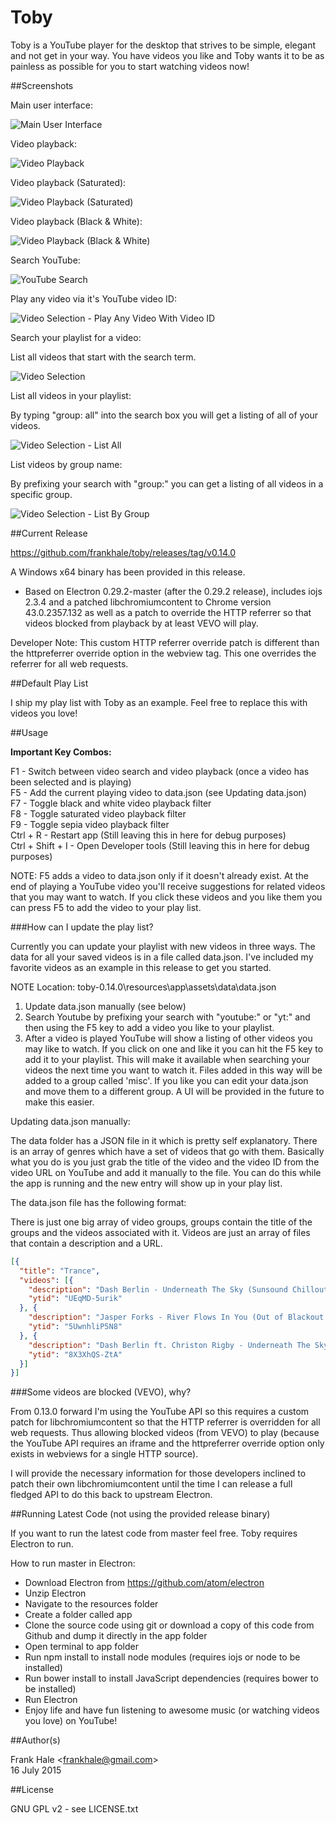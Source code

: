 Toby
====

Toby is a YouTube player for the desktop that strives to be simple, elegant and
not get in your way. You have videos you like and Toby wants it to be as
painless as possible for you to start watching videos now!

##Screenshots

Main user interface:

<img src="screenshots/toby-main-ui.png" alt="Main User Interface"/>

Video playback:

<img src="screenshots/toby-video-playback.png" alt="Video Playback" />

Video playback (Saturated):

<img src="screenshots/toby-video-playback-saturated.png" alt="Video Playback (Saturated)"/>

Video playback (Black & White):

<img src="screenshots/toby-video-playback-black-and-white.png" alt="Video Playback (Black & White)"/>

Search YouTube:

<img src="screenshots/toby-youtube-search.png" alt="YouTube Search"/>

Play any video via it's YouTube video ID:

<img src="screenshots/toby-play-video-with-id.png" alt="Video Selection - Play Any Video With Video ID"/>

Search your playlist for a video:

List all videos that start with the search term.

<img src="screenshots/toby-video-search.png" alt="Video Selection"/>

List all videos in your playlist:

By typing "group: all" into the search box you will get a listing of all of your
videos.

<img src="screenshots/toby-video-search-all.png" alt="Video Selection - List All"/>

List videos by group name:

By prefixing your search with "group:" you can get a listing of all videos in a specific
group.

<img src="screenshots/toby-video-search-by-group.png" alt="Video Selection - List By Group"/>

##Current Release

https://github.com/frankhale/toby/releases/tag/v0.14.0

A Windows x64 binary has been provided in this release.

- Based on Electron 0.29.2-master (after the 0.29.2 release), includes iojs 2.3.4
and a patched libchromiumcontent to Chrome version 43.0.2357.132 as well as a
patch to override the HTTP referrer so that videos blocked from playback by at least
VEVO will play.

Developer Note: This custom HTTP referrer override patch is different than the
httpreferrer override option in the webview tag. This one overrides the referrer
for all web requests.

##Default Play List

I ship my play list with Toby as an example. Feel free to replace this with
videos you love!

##Usage

**Important Key Combos:**

F1 - Switch between video search and video playback (once a video has been selected and is playing)  
F5 - Add the current playing video to data.json (see Updating data.json)  
F7 - Toggle black and white video playback filter  
F8 - Toggle saturated video playback filter  
F9 - Toggle sepia video playback filter  
Ctrl + R - Restart app (Still leaving this in here for debug purposes)  
Ctrl + Shift + I - Open Developer tools (Still leaving this in here for debug purposes)

NOTE: F5 adds a video to data.json only if it doesn't already exist. At the end
of playing a YouTube video you'll receive suggestions for related videos that you
may want to watch. If you click these videos and you like them you can press F5
to add the video to your play list.

###How can I update the play list?

Currently you can update your playlist with new videos in three ways. The data for
all your saved videos is in a file called data.json. I've included my favorite
videos as an example in this release to get you started.

NOTE Location: toby-0.14.0\resources\app\assets\data\data.json

1. Update data.json manually (see below)
2. Search Youtube by prefixing your search with "youtube:" or "yt:" and then
   using the F5 key to add a video you like to your playlist.
3. After a video is played YouTube will show a listing of other videos you may
   like to watch. If you click on one and like it you can hit the F5 key to add
   it to your playlist. This will make it available when searching your videos
   the next time you want to watch it. Files added in this way will be added to
   a group called 'misc'. If you like you can edit your data.json and move them
   to a different group. A UI will be provided in the future to make this easier.

Updating data.json manually:  

The data folder has a JSON file in it which is pretty self explanatory. There
is an array of genres which have a set of videos that go with them. Basically
what you do is you just grab the title of the video and the video ID from the
video URL on YouTube and add it manually to the file. You can do this while the
app is running and the new entry will show up in your play list.

The data.json file has the following format:

There is just one big array of video groups, groups contain the title of the
groups and the videos associated with it. Videos are just an array of files
that contain a description and a URL.

```json
[{  
  "title": "Trance",
  "videos": [{
    "description": "Dash Berlin - Underneath The Sky (Sunsound Chillout Remix)",
    "ytid": "UEqMD-5urik"
  }, {
    "description": "Jasper Forks - River Flows In You (Out of Blackout Vocal Edit) [HD]",
    "ytid": "5UwnhliP5N8"
  }, {
    "description": "Dash Berlin ft. Christon Rigby - Underneath The Sky (ASOT 667 Official Preview) #WeAre",
    "ytid": "8X3XhQS-ZtA"
  }]
}]
```

###Some videos are blocked (VEVO), why?

From 0.13.0 forward I'm using the YouTube API so this requires a custom patch for
libchromiumcontent so that the HTTP referrer is overridden for all web requests.
Thus allowing blocked videos (from VEVO) to play (because the YouTube API requires an iframe
and the httpreferrer override option only exists in webviews for a single HTTP source).

I will provide the necessary information for those developers inclined to patch
their own libchromiumcontent until the time I can release a full fledged API to do
this back to upstream Electron.

##Running Latest Code (not using the provided release binary)

If you want to run the latest code from master feel free. Toby requires
Electron to run.

How to run master in Electron:

- Download Electron from https://github.com/atom/electron
- Unzip Electron
- Navigate to the resources folder
- Create a folder called app
- Clone the source code using git or download a copy of this code from Github
and dump it directly in the app folder
- Open terminal to app folder
- Run npm install to install node modules (requires iojs or node to be installed)
- Run bower install to install JavaScript dependencies (requires bower to be installed)
- Run Electron
- Enjoy life and have fun listening to awesome music (or watching videos you love) on YouTube!

##Author(s)

Frank Hale &lt;frankhale@gmail.com&gt;  
16 July 2015

##License

GNU GPL v2 - see LICENSE.txt
